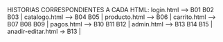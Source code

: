 HISTORIAS CORRESPONDIENTES A CADA HTML: 
login.html --> B01 B02 B03 | 
catalogo.html --> B04 B05 | 
producto.html --> B06 | 
carrito.html --> B07 B08 B09 | 
pagos.html --> B10 B11 B12 | 
admin.html --> B13 B14 B15 | 
anadir-editar.html -> B13 | 
